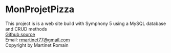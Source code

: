 # MonProjetPizza
This project is is a web site build with Symphony 5 using a MySQL database and CRUD methods <br>
[Github source](https://github.com/Romain86/MonProjetPizza) <br>
Email: rmartinet77@gmail.com <br>
Copyright by Martinet Romain
